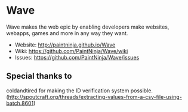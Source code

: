 Wave
=======
Wave makes the web epic by enabling developers make websites, webapps, games and more in any way they want.

- Website: http://paintninja.github.io/Wave
- Wiki: https://github.com/PaintNinja/Wave/wiki
- Issues: https://github.com/PaintNinja/Wave/issues

Special thanks to
-----------------
coldandtired for making the ID verification system possible. (http://spoutcraft.org/threads/extracting-values-from-a-csv-file-using-batch.8601)
